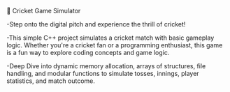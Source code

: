 🏏 Cricket Game Simulator

-Step onto the digital pitch and experience the thrill of cricket!

-This simple C++ project simulates a cricket match with basic gameplay logic. Whether you're a cricket fan or a programming enthusiast, this game is a fun way to explore coding concepts and game logic.

-Deep Dive into  dynamic memory allocation, arrays of structures, file handling, and modular functions to simulate tosses, innings, player statistics, and match outcome.
